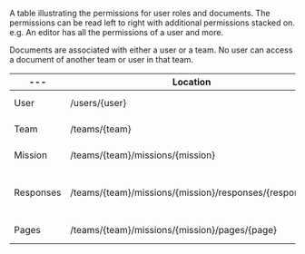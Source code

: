 A table illustrating the permissions for user roles and documents. The permissions can be read left to right with additional permissions stacked on. e.g. An editor has all the permissions of a user and more.

Documents are associated with either a user or a team. No user can access a document of another team or user in that team. 


--- | Location                                              | Anonymous      | User        | Editor
---          | ---                                                   | ---          | ---                                  | ---
User    | /users/{user}                                         | no access |get,update own self | read,update own team 
Team    | /teams/{team}    | no access                                     | get own team         | update own team                                  
Mission | /teams/{team}/missions/{mission}        | no access              | read own team         | write own team                               
Responses    | /teams/{team}/missions/{mission}/responses/{response}| no access | read own team, write own response         | --                                  
Pages        | /teams/{team}/missions/{mission}/pages/{page}         | no access         | --                                      | create own team
